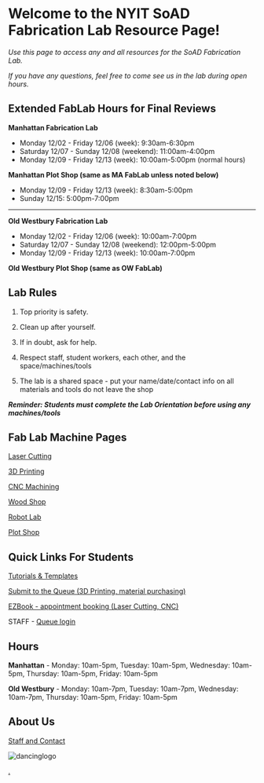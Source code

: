# Welcome to the NYIT SoAD Fabrication Lab Resource Page!

_Use this page to access any and all resources for the SoAD Fabrication Lab._

_If you have any questions, feel free to come see us in the lab during open hours._


## Extended FabLab Hours for Final Reviews

**Manhattan Fabrication Lab**
* Monday 12/02 - Friday 12/06 (week): 9:30am-6:30pm
* Saturday 12/07 - Sunday 12/08 (weekend): 11:00am-4:00pm
* Monday 12/09 - Friday 12/13 (week): 10:00am-5:00pm (normal hours)
   
**Manhattan Plot Shop (same as MA FabLab unless noted below)**
* Monday 12/09 - Friday 12/13 (week): 8:30am-5:00pm
* Sunday 12/15: 5:00pm-7:00pm  
___

**Old Westbury Fabrication Lab**
* Monday 12/02 - Friday 12/06 (week): 10:00am-7:00pm
* Saturday 12/07 - Sunday 12/08 (weekend): 12:00pm-5:00pm
* Monday 12/09 - Friday 12/13 (week): 10:00am-7:00pm
   
**Old Westbury Plot Shop (same as OW FabLab)**


## Lab Rules 
  
1. Top priority is safety. 
  
2. Clean up after yourself. 
  
3. If in doubt, ask for help.
  
4. Respect staff, student workers, each other, and the space/machines/tools 
  
5. The lab is a shared space - put your name/date/contact info on all materials and tools do not leave the shop 
  
***Reminder: Students must complete the Lab Orientation before using any machines/tools***


## Fab Lab Machine Pages

[Laser Cutting](LaserCutters/README.md)

[3D Printing](3Dprinters/README.md)

[CNC Machining](CNCmills/README.md)

[Wood Shop](ShopTools/README.md)

[Robot Lab](RobotLab/README.md)

[Plot Shop](PlotShop/README.md)


## Quick Links For Students

[Tutorials & Templates](/Tutorials&Templates/README.md)

[Submit to the Queue (3D Printing, material purchasing)](https://www.nyit.edu/architecture/fabrication_labs/view_queue)

[EZBook - appointment booking (Laser Cutting, CNC)](https://new.ezbook.com/NYIT)

STAFF - [Queue login](https://web.nyit.edu/architecture/fabrication_labs_admin/) 
## Hours 

**Manhattan** - 
Monday: 10am-5pm, Tuesday: 10am-5pm, Wednesday: 10am-5pm, Thursday: 10am-5pm, Friday: 10am-5pm

**Old Westbury** - 
Monday: 10am-7pm, Tuesday: 10am-7pm, Wednesday: 10am-7pm, Thursday: 10am-5pm, Friday: 10am-5pm

## About Us

[Staff and Contact](https://www.nyit.edu/architecture/fabrication_labs)

![dancinglogo](https://github.com/DigitalFabricationLab-NYIT-SoAD/resources/assets/148252301/be4e5a50-a9a7-4056-97b1-b1c2e7531dc2)

[.](https://digitalfabricationlab-nyit-soad.github.io/resources/)  



